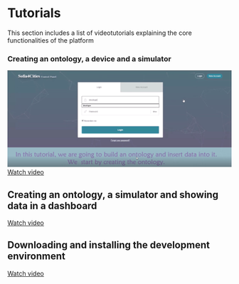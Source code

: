 Tutorials
============================

This section includes a list of videotutorials explaining the core functionalities of the platform

### Creating an ontology, a device and a simulator

![](../images/tutorial_1.png)
[Watch video](http://sofia2.org/owncloud/public.php?service=files&t=cfdf9dda4afaaeee03925188bb3e54af)

## Creating an ontology, a simulator and showing data in a dashboard
[Watch video](http://sofia2.org/owncloud/public.php?service=files&t=fb2a0156667cfd2ce9fd64c2ed73eaca)

## Downloading and installing the development environment
[Watch video](http://sofia2.org/owncloud/public.php?service=files&t=9e9fa3bcb5b1ade986ac0ab0927c0f97)

